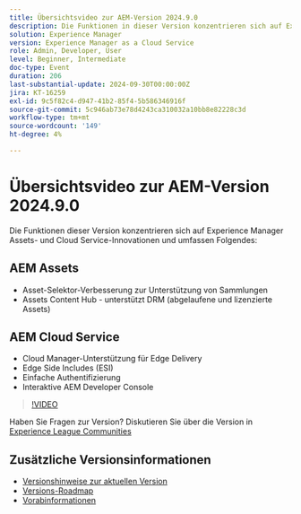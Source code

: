 ```yaml
---
title: Übersichtsvideo zur AEM-Version 2024.9.0
description: Die Funktionen in dieser Version konzentrieren sich auf Experience Manager Assets- und Cloud Service-Innovationen und umfassen Folgendes:AEM Assets - Asset-Selektor-Verbesserung zur Unterstützung von Sammlungen​ Assets Content Hub - Unterstützung für DRM (abgelaufene und lizenzierte Assets)​AEM Cloud Service - Cloud Manager-Unterstützung für Edge Delivery​ Edge Side Includes (ESI)​ Standardauthentifizierung​ Interactive AEM Developer Console
solution: Experience Manager
version: Experience Manager as a Cloud Service
role: Admin, Developer, User
level: Beginner, Intermediate
doc-type: Event
duration: 206
last-substantial-update: 2024-09-30T00:00:00Z
jira: KT-16259
exl-id: 9c5f82c4-d947-41b2-85f4-5b586346916f
source-git-commit: 5c946ab73e78d4243ca310032a10bb8e82228c3d
workflow-type: tm+mt
source-wordcount: '149'
ht-degree: 4%

---
```


# Übersichtsvideo zur AEM-Version 2024.9.0

Die Funktionen dieser Version konzentrieren sich auf Experience Manager Assets- und Cloud Service-Innovationen und umfassen Folgendes:

## AEM Assets

* Asset-Selektor-Verbesserung zur Unterstützung von Sammlungen&#x200B;
* Assets Content Hub - unterstützt DRM (abgelaufene und lizenzierte Assets)&#x200B;

## AEM Cloud Service

* Cloud Manager-Unterstützung für Edge Delivery&#x200B;
* Edge Side Includes (ESI)&#x200B;
* Einfache Authentifizierung&#x200B;
* Interaktive AEM Developer Console

>[!VIDEO](https://video.tv.adobe.com/v/3434847/?learn=on)

Haben Sie Fragen zur Version?  Diskutieren Sie über die Version in [Experience League Communities](https://adobe.ly/4eqofkS)

## Zusätzliche Versionsinformationen

* [Versionshinweise zur aktuellen Version](https://experienceleague.adobe.com/docs/experience-manager-cloud-service/content/release-notes/home.html?lang=de)
* [Versions-Roadmap](https://experienceleague.adobe.com/docs/experience-manager-release-information/aem-release-updates/update-releases-roadmap.html?lang=de)
* [Vorabinformationen](https://experienceleague.adobe.com/docs/experience-manager-cloud-service/content/release-notes/prerelease.html?lang=de)
